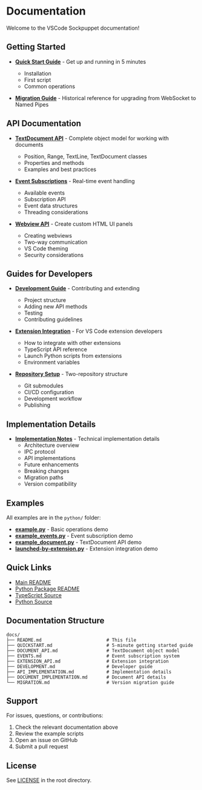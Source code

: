 # Documentation

Welcome to the VSCode Sockpuppet documentation!

## Getting Started

- **[Quick Start Guide](getting-started/quickstart.md)** - Get up and running in 5 minutes
  - Installation
  - First script
  - Common operations

- **[Migration Guide](getting-started/migration.md)** - Historical reference for upgrading from WebSocket to Named Pipes

## API Documentation

- **[TextDocument API](api/documents.md)** - Complete object model for working with documents
  - Position, Range, TextLine, TextDocument classes
  - Properties and methods
  - Examples and best practices

- **[Event Subscriptions](api/events.md)** - Real-time event handling
  - Available events
  - Subscription API
  - Event data structures
  - Threading considerations

- **[Webview API](api/webviews.md)** - Create custom HTML UI panels
  - Creating webviews
  - Two-way communication
  - VS Code theming
  - Security considerations

## Guides for Developers

- **[Development Guide](guides/development.md)** - Contributing and extending
  - Project structure
  - Adding new API methods
  - Testing
  - Contributing guidelines

- **[Extension Integration](guides/extension-integration.md)** - For VS Code extension developers
  - How to integrate with other extensions
  - TypeScript API reference
  - Launch Python scripts from extensions
  - Environment variables

- **[Repository Setup](guides/repository-setup.md)** - Two-repository structure
  - Git submodules
  - CI/CD configuration
  - Development workflow
  - Publishing

## Implementation Details

- **[Implementation Notes](implementation/notes.md)** - Technical implementation details
  - Architecture overview
  - IPC protocol
  - API implementations
  - Future enhancements
  - Breaking changes
  - Migration paths
  - Version compatibility

## Examples

All examples are in the `python/` folder:

- **[example.py](../python/example.py)** - Basic operations demo
- **[example_events.py](../python/example_events.py)** - Event subscription demo
- **[example_document.py](../python/example_document.py)** - TextDocument API demo
- **[launched-by-extension.py](../python/launched-by-extension.py)** - Extension integration demo

## Quick Links

- [Main README](../README.md)
- [Python Package README](../python/README.md)
- [TypeScript Source](../src/)
- [Python Source](../python/vscode_sockpuppet/)

## Documentation Structure

```
docs/
├── README.md                        # This file
├── QUICKSTART.md                    # 5-minute getting started guide
├── DOCUMENT_API.md                  # TextDocument object model
├── EVENTS.md                        # Event subscription system
├── EXTENSION_API.md                 # Extension integration
├── DEVELOPMENT.md                   # Developer guide
├── API_IMPLEMENTATION.md            # Implementation details
├── DOCUMENT_IMPLEMENTATION.md       # Document API details
└── MIGRATION.md                     # Version migration guide
```

## Support

For issues, questions, or contributions:
1. Check the relevant documentation above
2. Review the example scripts
3. Open an issue on GitHub
4. Submit a pull request

## License

See [LICENSE](../LICENSE) in the root directory.

